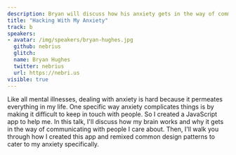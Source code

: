 ```yaml
---
description: Bryan will discuss how his anxiety gets in the way of communicating with people and will walk us through how he created a JavaScript app to help with that.
title: "Hacking With My Anxiety"
track: b
speakers:
- avatar: /img/speakers/bryan-hughes.jpg
  github: nebrius
  glitch:
  name: Bryan Hughes
  twitter: nebrius
  url: https://nebri.us
visible: true
---
```


Like all mental illnesses, dealing with anxiety is hard because it permeates everything in my life. One specific way anxiety complicates things is by making it difficult to keep in touch with people. So I created a JavaScript app to help me. In this talk, I'll discuss how my brain works and why it gets in the way of communicating with people I care about. Then, I'll walk you through how I created this app and remixed common design patterns to cater to my anxiety specifically.
